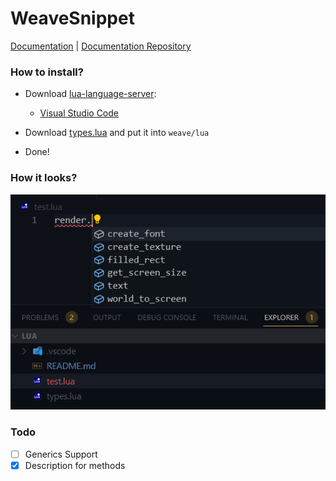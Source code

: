 # WeaveSnippet

[Documentation](https://docs.weave.su/) | [Documentation Repository](https://github.com/Quadro1337/weave-docs)

### How to install?

-   Download [lua-language-server](https://luals.github.io):

    -   [Visual Studio Code](https://marketplace.visualstudio.com/items?itemName=sumneko.lua)

-   Download [types.lua](https://github.com/MasedMSD/WeaveSnippet/blob/main/types.lua) and put it into `weave/lua`
-   Done!

### How it looks?

![Screenshot](./screenshots/Code_SmlcEGsBri.png)

### Todo

-   [ ] Generics Support
-   [x] Description for methods
